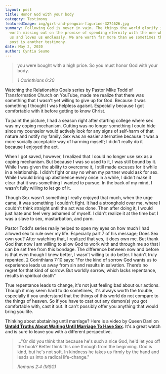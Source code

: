 ```yaml
---
layout: post
title: Honor God with your body
category: Testimony
featuredImage: img/girl-and-penguin-figurine-3274626.jpg
summary: Following God is never in vain. The things the world glorify is never
  worth missing out on the promise of spending eternity with the one who created
  us and loves us endlessly. We are worth far more than we sometimes think. This
  post is another testimony.
date: May 2, 2020
author: Cyntia Seumo
---
```

<blockquote>
<p>you were bought with a high price. So you must honor God with your body.</p>
<cite>1 Corinthians 6:20</cite>
</blockquote>

<p>Watching the Relationship Goals series by Pastor Mike Todd of Transformation Church on YouTube, made me realize that there was something that I wasn't yet willing to give up for God. Because it was something I thought I was helpless agaisnt. Especially because I got comfortable with it before getting to know Christ.</p>

<p>To paint the picture, I had a season right after starting college where sex was my coping mechanism. Cutting was no longer something I could hide since my counselor would actively look for any signs of self-harm of that nature and notify my family. Sex was an easier alternative because it was a more socially acceptable way of harming myself; I didn't really do it because I enjoyed the act.</p>

<p>When I got saved, however, I realized that I could no longer use sex as a coping mechanism. But because I was so used to it, I was still bound by it. While I was given the ability to overcome it, I still made excuses for it while in a relationship. I didn't fight or say no when my partner would ask for sex. While I would bring up abstinence every once in a while, I didn't make it clear that it was something I wanted to pursue. In the back of my mind, I wasn't fully willing to let go of it.</p>

<p>Though Sex wasn't something I really enjoyed that much, when the urge came, it was something I couldn't fight. It had a stronghold over me, where I couldn't think straight until the act was done. Then after doing it, I would just hate and feel very ashamed of myself. I didn't realize it at the time but I was a slave to sex, masturbation, and porn.</p>

<p>Pastor Todd's series really helped to open my eyes on how much I had allowed sex to rule over my life. Especially part 7 of his message; Does Sex own you? After watching that, I realized that yes, it does own me. But thank God that now I am willing to allow God to work with and through me so that I can be set free from this bondage. The difference between now and before is that even though I knew better, I wasn't willing to do better. I hadn't truly repented. <a>2 Corinthians 7:10</a> says: "For the kind of sorrow God wants us to experience leads us away from sin and results in salvation. There’s no regret for that kind of sorrow. But worldly sorrow, which lacks repentance, results in spiritual death"</p>

<p>True repentance leads to change, it's not just feeling bad about our actions. Though it may seem hard to do sometimes, it's always worth the trouble, especially if you understand that the things of this world do not compare to the things of heaven. So if you have to cast out any demon(s) you got comfortable with, cast it out. It can't possibly offer you anything that would bring you life.</p>

<p>Thinking about abstaining until marriage? Here is a video by Queen Dani on <a href="https://www.youtube.com/watch?v=ShvT6q6XL50" target="_blank" rel="noopener noreferrer"><strong>Untold Truths About Waiting Until Marriage To Have Sex</strong></a>. It's a great watch and is sure to leave you with a different perspective.</p>
<p>

<blockquote>
<p>..."Or did you think that because he's such a nice God, he'd let you off the hook? Better think this one through from the beginning. God is kind, but he's not soft. In kindness he takes us firmly by the hand and leads us into a radical life-change."</p>
<cite>Romans 2:4 (MSG)</cite></blockquote>